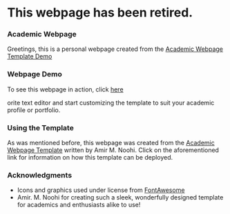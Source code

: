 # This webpage has been retired.

### Academic Webpage

Greetings, this is a personal webpage created from the [Academic Webpage Template Demo](https://amirmnoohi.github.io/Academic-Webpage-Template/)

### Webpage Demo

To see this webpage in action, click [here](https://wtd-1.github.io/web/)

orite text editor and start customizing the template to suit your academic profile or portfolio.

### Using the Template 

As was mentioned before, this webpage was created from the [Academic Webpage Template](https://amirmnoohi.github.io/Academic-Webpage-Template/) written by Amir M. Noohi. Click on the aforementioned link for information on how this template can be deployed. 

### Acknowledgments

- Icons and graphics used under license from [FontAwesome](https://fontawesome.com/)
- Amir. M. Noohi for creating such a sleek, wonderfully designed template for academics and enthusiasts alike to use!

